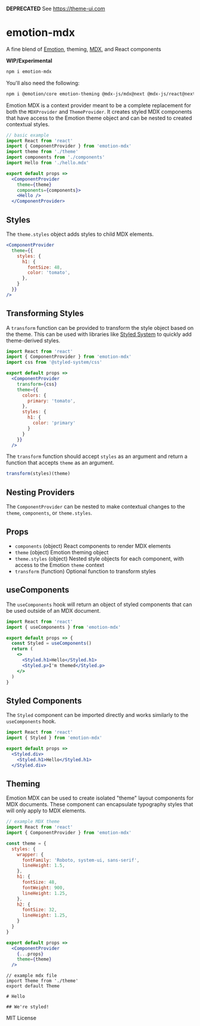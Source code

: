 
**DEPRECATED** See https://theme-ui.com

# emotion-mdx

A fine blend of [Emotion][], theming, [MDX][], and React components

**WIP/Experimental**

```sh
npm i emotion-mdx
```

You'll also need the following:

```sh
npm i @emotion/core emotion-theming @mdx-js/mdx@next @mdx-js/react@next
```

Emotion MDX is a context provider meant to be a complete replacement for both the `MDXProvider` and `ThemeProvider`.
It creates styled MDX components that have access to the Emotion theme object and can be nested to created contextual styles.

```jsx
// basic example
import React from 'react'
import { ComponentProvider } from 'emotion-mdx'
import theme from './theme'
import components from './components'
import Hello from './hello.mdx'

export default props =>
  <ComponentProvider
    theme={theme}
    components={components}>
    <Hello />
  </ComponentProvider>
```

## Styles

The `theme.styles` object adds styles to child MDX elements.

```jsx
<ComponentProvider
  theme={{
    styles: {
      h1: {
        fontSize: 48,
        color: 'tomato',
      },
    }
  }}
/>
```

## Transforming Styles

A `transform` function can be provided to transform the style object based on the theme.
This can be used with libraries like [Styled System][] to quickly add theme-derived styles.

```jsx
import React from 'react'
import { ComponentProvider } from 'emotion-mdx'
import css from '@styled-system/css'

export default props =>
  <ComponentProvider
    transform={css}
    theme={{
      colors: {
        primary: 'tomato',
      },
      styles: {
        h1: {
          color: 'primary'
        }
      }
    }}
  />
```

The `transform` function should accept `styles` as an argument and return a function that accepts `theme` as an argument.

```js
transform(styles)(theme)
```

## Nesting Providers

The `ComponentProvider` can be nested to make contextual changes to the `theme`, `components`, or `theme.styles`.

## Props

- `components` (object) React components to render MDX elements
- `theme` (object) Emotion theming object
- `theme.styles` (object) Nested style objects for each component, with access to the Emotion `theme` context
- `transform` (function) Optional function to transform styles

## useComponents

The `useComponents` hook will return an object of styled components that can be used outside of an MDX document.

```jsx
import React from 'react'
import { useComponents } from 'emotion-mdx'

export default props => {
  const Styled = useComponents()
  return (
    <>
      <Styled.h1>Hello</Styled.h1>
      <Styled.p>I'm themed</Styled.p>
    </>
  )
}
```

## Styled Components

The `Styled` component can be imported directly and works similarly to the `useComponents` hook.

```jsx
import React from 'react'
import { Styled } from 'emotion-mdx'

export default props =>
  <Styled.div>
    <Styled.h1>Hello</Styled.h1>
  </Styled.div>
```

## Theming

Emotion MDX can be used to create isolated "theme" layout components for MDX documents.
These component can encapsulate typography styles that will only apply to MDX elements.

```jsx
// example MDX theme
import React from 'react'
import { ComponentProvider } from 'emotion-mdx'

const theme = {
  styles: {
    wrapper: {
      fontFamily: 'Roboto, system-ui, sans-serif',
      lineHeight: 1.5,
    },
    h1: {
      fontSize: 48,
      fontWeight: 900,
      lineHeight: 1.25,
    },
    h2: {
      fontSize: 32,
      lineHeight: 1.25,
    }
  }
}

export default props =>
  <ComponentProvider
    {...props}
    theme={theme}
  />
```

```mdx
// example mdx file
import Theme from './theme'
export default Theme

# Hello

## We're styled!
```

MIT License

[mdx]: https://mdxjs.com
[emotion]: https://emotion.sh
[styled system]: https://styled-system.com

